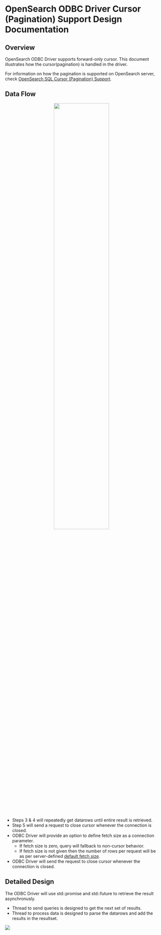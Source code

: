 # OpenSearch ODBC Driver Cursor (Pagination) Support Design Documentation

## Overview
OpenSearch ODBC Driver supports forward-only cursor. This document illustrates how the cursor(pagination) is handled in the driver. 

For information on how the pagination is supported on OpenSearch server, check [OpenSearch SQL Cursor (Pagination) Support](https://github.com/opensearch-project/sql-odbc/blob/cb5f4bd7ba4a15a2614ecbd3b53ddfcd9b4320fc/docs/dev/Pagination.md).

## Data Flow
<p align="center"> 
<img src="img/data_flow.png" width="60%">
</p>

* Steps 3 & 4 will repeatedly get datarows until entire result is retrieved.
* Step 5 will send a request to close cursor whenever the connection is closed.
* ODBC Driver will provide an option to define fetch size as a connection parameter.
  * If fetch size is zero, query will fallback to non-cursor behavior.
  * If fetch size is not given then the number of rows per request will be as per server-defined [default fetch size](https://github.com/opensearch-project/sql-odbc/blob/cb5f4bd7ba4a15a2614ecbd3b53ddfcd9b4320fc/docs/dev/Pagination.md).
* ODBC Driver will send the request to close cursor whenever the connection is closed.

## Detailed Design

The ODBC Driver will use std::promise and std::future to retrieve the result asynchronusly.

* Thread to send queries is designed to get the next set of results.
* Thread to process data is designed to parse the datarows and add the results in the resultset.

<img src="img/async_result_retrieval.png">

